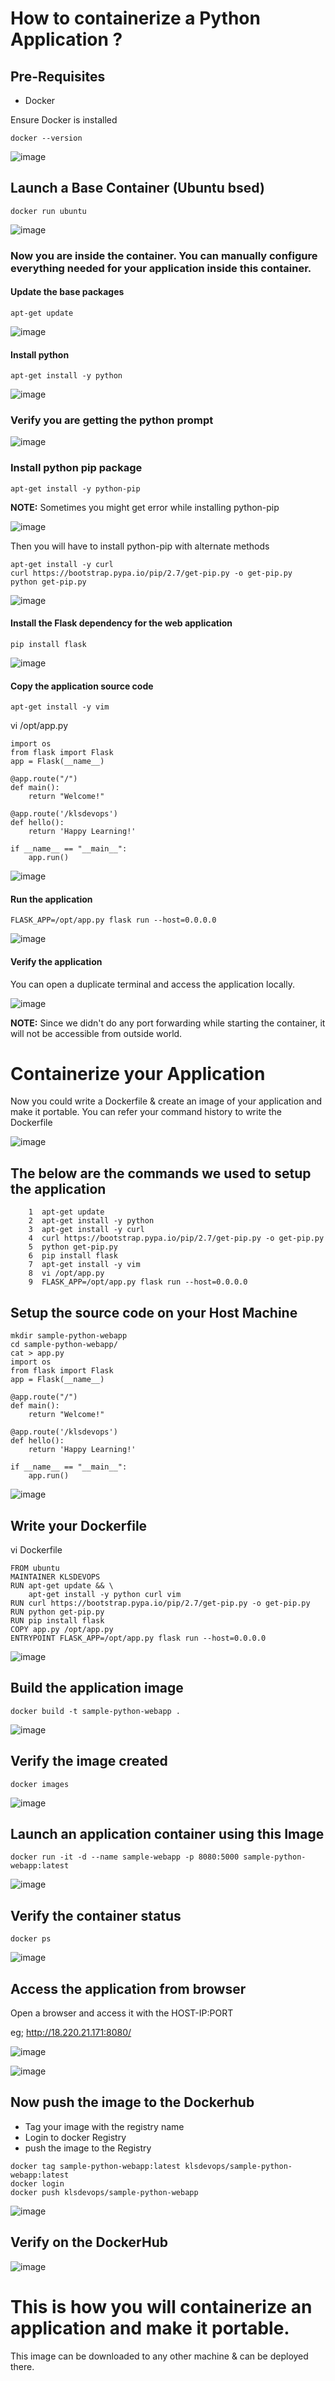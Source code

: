 # How to containerize a Python Application ?

## Pre-Requisites
* Docker

Ensure Docker is installed

```
docker --version
```

![image](https://user-images.githubusercontent.com/90503660/137612345-517c80ec-a60c-4b11-a0bb-4127e8b07191.png)


## Launch a Base Container (Ubuntu bsed)
```
docker run ubuntu
```

![image](https://user-images.githubusercontent.com/90503660/137612384-f9d3b37c-f3d2-4cb3-870c-60957f7cfe46.png)

### Now you are inside the container. You can manually configure everything needed for your application inside this container.

#### Update the base packages

```
apt-get update
```

![image](https://user-images.githubusercontent.com/90503660/137612425-77162e26-3e4a-4893-a0bc-a1c74f787c82.png)

#### Install python

```
apt-get install -y python
```

![image](https://user-images.githubusercontent.com/90503660/137612534-27cc1654-ba21-4978-9d14-3bbd327eab34.png)

### Verify you are getting the python prompt

![image](https://user-images.githubusercontent.com/90503660/137612571-9458e96e-83d0-4ad7-bdf5-eb2f3cd63cb0.png)

### Install python pip package

```
apt-get install -y python-pip
```

**NOTE:** Sometimes you might get error while installing python-pip

![image](https://user-images.githubusercontent.com/90503660/137613025-45fd05d6-7b30-4ade-8185-cd2588747711.png)

Then you will have to install python-pip with alternate methods

```
apt-get install -y curl
curl https://bootstrap.pypa.io/pip/2.7/get-pip.py -o get-pip.py
python get-pip.py
```

![image](https://user-images.githubusercontent.com/90503660/137613186-24158433-5a4f-4c74-bf29-a86536abb7fb.png)

#### Install the Flask dependency for the web application

```
pip install flask
```

![image](https://user-images.githubusercontent.com/90503660/137613208-2c97f3b1-fea6-4d40-a25f-15cdbf175085.png)

#### Copy the application source code

```
apt-get install -y vim
```

vi /opt/app.py
```
import os
from flask import Flask
app = Flask(__name__)

@app.route("/")
def main():
    return "Welcome!"

@app.route('/klsdevops')
def hello():
    return 'Happy Learning!'

if __name__ == "__main__":
    app.run()
```

![image](https://user-images.githubusercontent.com/90503660/137613394-f95a0754-2645-454b-9d78-12350f211527.png)

#### Run the application

```
FLASK_APP=/opt/app.py flask run --host=0.0.0.0
```

![image](https://user-images.githubusercontent.com/90503660/137613402-d2b1db88-b78f-4cd7-995b-5352397ee909.png)

#### Verify the application 

You can open a duplicate terminal and access the application locally.

![image](https://user-images.githubusercontent.com/90503660/137613475-2b0b5bbe-c57b-4aba-a578-cb8a51347919.png)

**NOTE:** Since we didn't do any port forwarding while starting the container, it will not be accessible from outside world.


# Containerize your Application

Now you could write a Dockerfile & create an image of your application and make it portable.
You can refer your command history to write the Dockerfile

![image](https://user-images.githubusercontent.com/90503660/137613555-6be8de9c-62b0-4745-aa18-f5bd22b018a5.png)

## The below are the commands we used to setup the application

```
    1  apt-get update
    2  apt-get install -y python
    3  apt-get install -y curl
    4  curl https://bootstrap.pypa.io/pip/2.7/get-pip.py -o get-pip.py
    5  python get-pip.py
    6  pip install flask
    7  apt-get install -y vim
    8  vi /opt/app.py
    9  FLASK_APP=/opt/app.py flask run --host=0.0.0.0
```

## Setup the source code on your Host Machine

```
mkdir sample-python-webapp
cd sample-python-webapp/
cat > app.py
import os
from flask import Flask
app = Flask(__name__)

@app.route("/")
def main():
    return "Welcome!"

@app.route('/klsdevops')
def hello():
    return 'Happy Learning!'

if __name__ == "__main__":
    app.run()
```

![image](https://user-images.githubusercontent.com/90503660/137613823-f94128e2-59df-4765-b1b1-b63023c08daf.png)

## Write your Dockerfile

vi Dockerfile
```
FROM ubuntu
MAINTAINER KLSDEVOPS
RUN apt-get update && \
    apt-get install -y python curl vim 
RUN curl https://bootstrap.pypa.io/pip/2.7/get-pip.py -o get-pip.py
RUN python get-pip.py
RUN pip install flask
COPY app.py /opt/app.py
ENTRYPOINT FLASK_APP=/opt/app.py flask run --host=0.0.0.0
```

![image](https://user-images.githubusercontent.com/90503660/137613831-8d1e3197-708d-4b30-9bf2-bf54ebf5c339.png)

## Build the application image

```
docker build -t sample-python-webapp .
```

![image](https://user-images.githubusercontent.com/90503660/137613962-8a285396-2e81-444e-bbf0-70fad48a5b6a.png)

## Verify the image created

```
docker images
```

![image](https://user-images.githubusercontent.com/90503660/137613971-96bbeaec-89af-4c37-822d-5b8484a85baa.png)

## Launch an application container using this Image

```
docker run -it -d --name sample-webapp -p 8080:5000 sample-python-webapp:latest
```

![image](https://user-images.githubusercontent.com/90503660/137614029-5325a416-0e0c-4ae9-aef1-a81fc0a6f208.png)

## Verify the container status

```
docker ps
```

![image](https://user-images.githubusercontent.com/90503660/137614052-50c207e4-7301-4151-9be4-2875f1ff079b.png)

## Access the application from browser

Open a browser and access it with the HOST-IP:PORT

eg; http://18.220.21.171:8080/

![image](https://user-images.githubusercontent.com/90503660/137614089-b42e2197-d052-4a97-ba8a-8812a41320ef.png)


![image](https://user-images.githubusercontent.com/90503660/137614102-dcfd6edf-3a3c-48ab-a0af-ba05e35007c1.png)

## Now push the image to the Dockerhub

* Tag your image with the registry name
* Login to docker Registry
* push the image to the Registry

```
docker tag sample-python-webapp:latest klsdevops/sample-python-webapp:latest
docker login
docker push klsdevops/sample-python-webapp
```

![image](https://user-images.githubusercontent.com/90503660/137614319-26505ad0-b541-4da2-9933-d4a3d945ad7c.png)

## Verify on the DockerHub

![image](https://user-images.githubusercontent.com/90503660/137617501-6b9ec3b6-984b-429a-b25b-e80c4d94c396.png)

# This is how you will containerize an application and make it portable.

This image can be downloaded to any other machine & can be deployed there.
